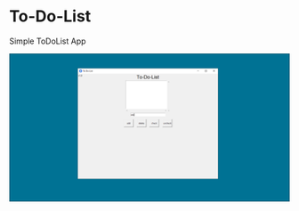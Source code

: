 # To-Do-List
Simple ToDoList App

<img src="https://github.com/EH30/To-Do-List/blob/main/ToDoList.PNG">
